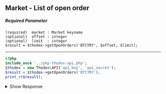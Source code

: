 ## Market - List of open order

##### Required Parameter
    (required)  market : Market keyname
    (optional)  offset : integer
    (optional)  limit  : integer
    $result = $thodex->getOpenOrders('BTCTRY', $offset, $limit);
---
```php
<?php
include_once '../php-thodex-api.php';
$thodex = new Thodex\API('api_key', 'api_secret');
$result = $thodex->getOpenOrders('BTCTRY');
print_r($result);
```
<details>
 <summary>Show Response</summary>

    stdClass Object
    (
        [error] => 
        [result] => stdClass Object
            (
                [limit] => 50
                [offset] => 0
                [total] => 2
                [records] => Array
                    (
                        [0] => stdClass Object
                            (
                                [time] => 1572432266.2779,
                                [id] => 215024,
                                [side] => 2,
                                [role] => 1,
                                [price] => "10",
                                [amount] => "1",
                                [deal] => "10",
                                [fee] => "0",
                                [deal_order_id] => 591041,
                                [market] => "BTCTRY"
                            )
                        [1] => stdClass Object
                            (
                                [time] => 1572432266.2779,
                                [id] => 215024,
                                [side] => 2,
                                [role] => 1,
                                [price] => "10",
                                [amount] => "1",
                                [deal] => "10",
                                [fee] => "0",
                                [deal_order_id] => 591041,
                                [market] => "BTCTRY"
                            )
                    )
            )
    )
</details>